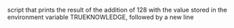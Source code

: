 script that prints the result of the addition of 128 with the value stored in the environment variable TRUEKNOWLEDGE, followed by a new line


